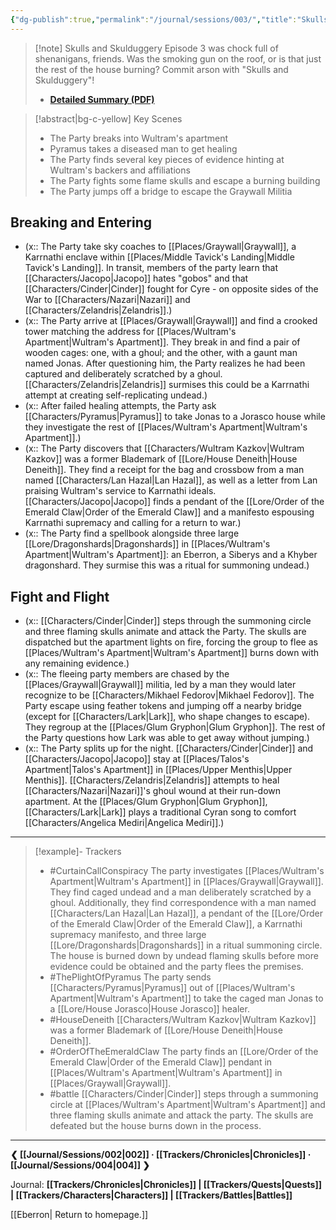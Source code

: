```yaml
---
{"dg-publish":true,"permalink":"/journal/sessions/003/","title":"Skulls and Skulduggery"}
---
```


> [!note] Skulls and Skulduggery
> Episode 3 was chock full of shenanigans, friends. Was the smoking gun on the roof, or is that just the rest of the house burning? Commit arson with "Skulls and Skulduggery"!
> - **[Detailed Summary (PDF)](https://drive.google.com/file/d/11OX7uGomkJ8TC_yXWug8gJPG-VP5iAoS/view?usp=sharing)**

> [!abstract|bg-c-yellow] Key Scenes
> - The Party breaks into Wultram's apartment
> - Pyramus takes a diseased man to get healing
> - The Party finds several key pieces of evidence hinting at Wultram's backers and affiliations
> - The Party fights some flame skulls and escape a burning building
> - The Party jumps off a bridge to escape the Graywall Militia

## Breaking and Entering
- (x:: The Party take sky coaches to [[Places/Graywall\|Graywall]], a Karrnathi enclave within [[Places/Middle Tavick's Landing\|Middle Tavick's Landing]]. In transit, members of the party learn that [[Characters/Jacopo\|Jacopo]] hates "gobos" and that [[Characters/Cinder\|Cinder]] fought for Cyre - on opposite sides of the War to [[Characters/Nazari\|Nazari]] and [[Characters/Zelandris\|Zelandris]].)
- (x:: The Party arrive at [[Places/Graywall\|Graywall]] and find a crooked tower matching the address for [[Places/Wultram's Apartment\|Wultram's Apartment]]. They break in and find a pair of wooden cages: one, with a ghoul; and the other, with a gaunt man named Jonas. After questioning him, the Party realizes he had been captured and deliberately scratched by a ghoul. [[Characters/Zelandris\|Zelandris]] surmises this could be a Karrnathi attempt at creating self-replicating undead.)
- (x:: After failed healing attempts, the Party ask [[Characters/Pyramus\|Pyramus]] to take Jonas to a Jorasco house while they investigate the rest of [[Places/Wultram's Apartment\|Wultram's Apartment]].)
- (x:: The Party discovers that [[Characters/Wultram Kazkov\|Wultram Kazkov]] was a former Blademark of [[Lore/House Deneith\|House Deneith]]. They find a receipt for the bag and crossbow from a man named [[Characters/Lan Hazal\|Lan Hazal]], as well as a letter from Lan praising Wultram's service to Karrnathi ideals. [[Characters/Jacopo\|Jacopo]] finds a pendant of the [[Lore/Order of the Emerald Claw\|Order of the Emerald Claw]] and a manifesto espousing Karrnathi supremacy and calling for a return to war.)
- (x:: The Party find a spellbook alongside three large [[Lore/Dragonshards\|Dragonshards]] in [[Places/Wultram's Apartment\|Wultram's Apartment]]: an Eberron, a Siberys and a Khyber dragonshard. They surmise this was a ritual for summoning undead.)
## Fight and Flight
- (x:: [[Characters/Cinder\|Cinder]] steps through the summoning circle and three flaming skulls animate and attack the Party. The skulls are dispatched but the apartment lights on fire, forcing the group to flee as [[Places/Wultram's Apartment\|Wultram's Apartment]] burns down with any remaining evidence.)
- (x:: The fleeing party members are chased by the [[Places/Graywall\|Graywall]] militia, led by a man they would later recognize to be [[Characters/Mikhael Fedorov\|Mikhael Fedorov]]. The Party escape using feather tokens and jumping off a nearby bridge (except for [[Characters/Lark\|Lark]], who shape changes to escape). They regroup at the [[Places/Glum Gryphon\|Glum Gryphon]]. The rest of the Party questions how Lark was able to get away without jumping.)
- (x:: The Party splits up for the night. [[Characters/Cinder\|Cinder]] and [[Characters/Jacopo\|Jacopo]] stay at [[Places/Talos's Apartment\|Talos's Apartment]] in [[Places/Upper Menthis\|Upper Menthis]]. [[Characters/Zelandris\|Zelandris]] attempts to heal [[Characters/Nazari\|Nazari]]'s ghoul wound at their run-down apartment. At the [[Places/Glum Gryphon\|Glum Gryphon]], [[Characters/Lark\|Lark]] plays a traditional Cyran song to comfort [[Characters/Angelica Mediri\|Angelica Mediri]].)
---
> [!example]- Trackers
> - #CurtainCallConspiracy The party investigates [[Places/Wultram's Apartment\|Wultram's Apartment]] in [[Places/Graywall\|Graywall]]. They find caged undead and a man deliberately scratched by a ghoul. Additionally, they find correspondence with a man named [[Characters/Lan Hazal\|Lan Hazal]], a pendant of the [[Lore/Order of the Emerald Claw\|Order of the Emerald Claw]], a Karrnathi supremacy manifesto, and three large [[Lore/Dragonshards\|Dragonshards]] in a ritual summoning circle. The house is burned down by undead flaming skulls before more evidence could be obtained and the party flees the premises.
> - #ThePlightOfPyramus The party sends [[Characters/Pyramus\|Pyramus]] out of [[Places/Wultram's Apartment\|Wultram's Apartment]] to take the caged man Jonas to a [[Lore/House Jorasco\|House Jorasco]] healer.
> - #HouseDeneith [[Characters/Wultram Kazkov\|Wultram Kazkov]] was a former Blademark of [[Lore/House Deneith\|House Deneith]].
> - #OrderOfTheEmeraldClaw The party finds an [[Lore/Order of the Emerald Claw\|Order of the Emerald Claw]] pendant in [[Places/Wultram's Apartment\|Wultram's Apartment]] in [[Places/Graywall\|Graywall]].
> - #battle [[Characters/Cinder\|Cinder]] steps through a summoning circle at [[Places/Wultram's Apartment\|Wultram's Apartment]] and three flaming skulls animate and attack the party. The skulls are defeated but the house burns down in the process.
---
**❮ [[Journal/Sessions/002\|002]] · [[Trackers/Chronicles\|Chronicles]] ·  [[Journal/Sessions/004\|004]] ❯**

Journal: **[[Trackers/Chronicles\|Chronicles]] | [[Trackers/Quests\|Quests]] |  [[Trackers/Characters\|Characters]] | [[Trackers/Battles\|Battles]]**

[[Eberron\| Return to homepage.]]